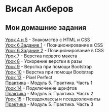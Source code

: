 
# Висал Акберов

## Мои домашние задания

[Урок 4 и 5](https://studvis2010.github.io/lesson_4_5/src/ "Описание") - Знакомство с HTML и CSS  
[Урок 6 Задание 1](https://studvis2010.github.io/lesson_6/src/ "Описание") - Позиционирование в CSS  
[Урок 6 Задание 2](https://studvis2010.github.io/lesson_6.1/src/ "Описание") - Позиционирование в CSS  
[Урок 7](https://studvis2010.github.io/lesson_7/src/ "Описание") - Верстка первого макета  
[Урок 8](https://studvis2010.github.io/lesson_8/src/ "Описание") - Ускорение верстки в разы  
[Урок 9](https://studvis2010.github.io/lesson_9/src/ "Описание") - Верстка при помощи Bootstrap  
[Урок 10](https://studvis2010.github.io/lesson_10/src/ "Описание") - Верстка при помощи Bootstrap  
[Урок 13](https://studvis2010.github.io/lesson_13/src/ "Описание") - Pixel Perfect  
[Практика](https://studvis2010.github.io/module_5_practice_1/src/ "Описание") - Модуль 5. Практика. Часть 1  
[Урок 14](https://studvis2010.github.io/lesson_14/src/ "Описание") - Подключение шрифтов  
[Практика](https://studvis2010.github.io/m5_p2/src/ "Описание") - Модуль 5. Практика. Часть 2  
[Урок 15](https://studvis2010.github.io/lesson_15/src/ "Описание") - Псевдоклассы и псевдоэлементы  
[Практика](https://studvis2010.github.io/m5_p3/src/ "Описание") - Модуль 5. Практика. Часть 3  
